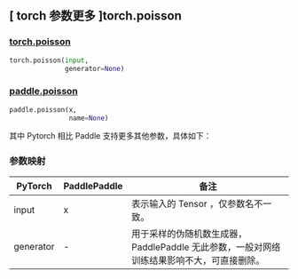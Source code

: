 ## [ torch 参数更多 ]torch.poisson

### [torch.poisson](https://pytorch.org/docs/stable/generated/torch.poisson.html#torch.poisson)
```python
torch.poisson(input,
              generator=None)
```
### [paddle.poisson](https://www.paddlepaddle.org.cn/documentation/docs/zh/api/paddle/poisson_cn.html)
```python
paddle.poisson(x,
               name=None)
```

其中 Pytorch 相比 Paddle 支持更多其他参数，具体如下：
### 参数映射
| PyTorch       | PaddlePaddle | 备注                                                   |
| ------------- | ------------ | ------------------------------------------------------ |
|  input              |  x           | 表示输入的 Tensor ，仅参数名不一致。  |
| generator           |  -           | 用于采样的伪随机数生成器，PaddlePaddle 无此参数，一般对网络训练结果影响不大，可直接删除。    |
